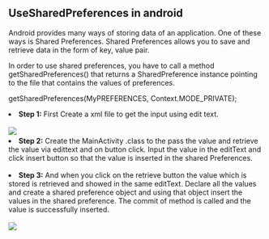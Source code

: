 <article class="markdown-body entry-content" itemprop="text">
<h1><a id="UseSharedPreferences in android" class="anchor" href="#UseSharedPreferences in android" aria-hidden="true"></a>UseSharedPreferences in android</h1>

<p>

Android provides many ways of storing data of an application. One of these ways is Shared Preferences. Shared Preferences allows you to save and retrieve data in the form of key, value pair.</p>
<p>
In order to use shared preferences, you have to call a method getSharedPreferences() that returns a SharedPreference instance pointing to the file that contains the values of preferences.

</p>
<p>
getSharedPreferences(MyPREFERENCES, Context.MODE_PRIVATE);
</p>
<li><strong>Step 1:</strong>  First Create a xml file to get the input using edit text.
<br><br>
<img src="http://armorappz.com/github/mainactivyxmlsharedpref.png">
</li>

<li><strong>Step 2:</strong>  Create the MainActivity .class to the pass the value and retrieve the value via edittext and on button click. Input the value in the editText and click insert button so that the value is inserted in the shared Preferences. 
<br><br>
</li>
<li><strong>Step 3:</strong> And when you click on the retrieve button the value which is stored is retrieved and showed in the same editText. Declare all the values and create a shared preference object and using that object insert the values in the shared preference. The commit of method is called and the value is successfully inserted.
<br><br>
<img src="http://armorappz.com/github/mainactivitysharedpref.png">
</li>

</article>
